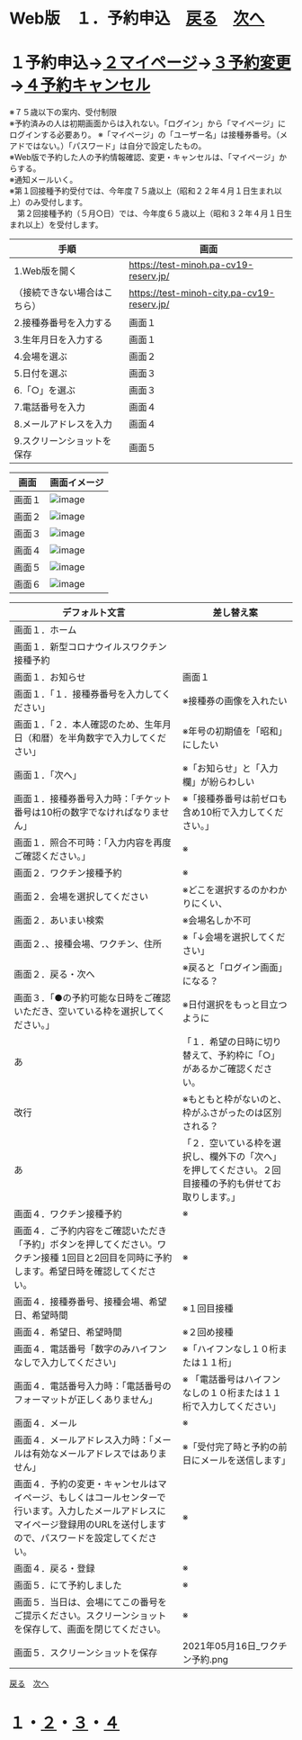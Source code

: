 # Web版　１．予約申込　[戻る](https://github.com/78tch/c19v)　[次へ](https://github.com/78tch/c19v/blob/main/Web_ver/2Web_mypage.md)
# １予約申込→[２マイページ](https://github.com/78tch/c19v/blob/main/Web_ver/2Web_mypage.md)→[３予約変更](https://github.com/78tch/c19v/blob/main/Web_ver/3Web_henkou.md)→[４予約キャンセル](https://github.com/78tch/c19v/blob/main/Web_ver/4Web_cancel.md)  

※７５歳以下の案内、受付制限  
※予約済みの人は初期画面からは入れない。「ログイン」から「マイページ」にログインする必要あり。
※「マイページ」の「ユーザー名」は接種券番号。（メアドではない。）「パスワード」は自分で設定したもの。  
※Web版で予約した人の予約情報確認、変更・キャンセルは、「マイページ」からする。  
※通知メールいく。  
※第１回接種予約受付では、今年度７５歳以上（昭和２２年４月１日生まれ以上）のみ受付します。  
　第２回接種予約（５月○日）では、今年度６５歳以上（昭和３２年４月１日生まれ以上）を受付します。

 手順 | 画面  
----|----
 1.Web版を開く | https://test-minoh.pa-cv19-reserv.jp/  
 （接続できない場合はこちら） | https://test-minoh-city.pa-cv19-reserv.jp/  
 2.接種券番号を入力する | 画面１  
 3.生年月日を入力する | 画面１  
 4.会場を選ぶ | 画面２  
 5.日付を選ぶ | 画面３  
 6.「○」を選ぶ | 画面３ 
 7.電話番号を入力 | 画面４ 
 8.メールアドレスを入力 | 画面４
 9.スクリーンショットを保存 | 画面５  

 画面 | 画面イメージ  
----|----
 画面１ | <img src="Web_images/Web1_1.png" alt="image">  
 画面２ | <img src="Web_images/Web1_2.png" alt="image">  
 画面３ | <img src="Web_images/Web1_3.png" alt="image">  
 画面４ | <img src="Web_images/Web1_4.png" alt="image">  
 画面５ | <img src="Web_images/Web1_5.png" alt="image">  
 画面６ | <img src="Web_images/Web1_6.png" alt="image">  

 デフォルト文言 | 差し替え案  
----|----
 画面１．ホーム |   
 画面１．新型コロナウイルスワクチン接種予約 |  
 画面１．お知らせ | 画面１  
 画面１．「１．接種券番号を入力してください」 | ※接種券の画像を入れたい  
 画面１．「２．本人確認のため、生年月日（和暦）を半角数字で入力してください」  | ※年号の初期値を「昭和」にしたい  
 画面１．「次へ」 | ※「お知らせ」と「入力欄」が紛らわしい  
 画面１．接種券番号入力時：「チケット番号は10桁の数字でなければなりません」 | ※「接種券番号は前ゼロも含め10桁で入力してください。」  
 画面１．照合不可時：「入力内容を再度ご確認ください。」 | ※  
 画面２．ワクチン接種予約 | ※  
 画面２．会場を選択してください | ※どこを選択するのかわかりにくい、  
 画面２．あいまい検索 | ※会場名しか不可  
 画面２．、接種会場、ワクチン、住所 | ※「↓会場を選択してください」  
 画面２．戻る・次へ | ※戻ると「ログイン画面」になる？  
 画面３．「●の予約可能な日時をご確認いただき、空いている枠を選択してください。」 | ※日付選択をもっと目立つように  
 あ | 「１．希望の日時に切り替えて、予約枠に「○」があるかご確認ください。  
 改行 | ※もともと枠がないのと、枠がふさがったのは区別される？ 
 あ | 「２．空いている枠を選択し、欄外下の「次へ」を押してください。２回目接種の予約も併せてお取りします。」  
 画面４．ワクチン接種予約 | ※  
 画面４．ご予約内容をご確認いただき「予約」ボタンを押してください。ワクチン接種 1回目と2回目を同時に予約します。希望日時を確認してください。 | ※  
 画面４．接種券番号、接種会場、希望日、希望時間 | ※１回目接種  
 画面４．希望日、希望時間 | ※２回め接種  
 画面４．電話番号「数字のみハイフンなしで入力してください」 | ※「ハイフンなし１０桁または１１桁」  
 画面４．電話番号入力時：「電話番号のフォーマットが正しくありません」 | ※  「電話番号はハイフンなしの１０桁または１１桁で入力してください」
 画面４．メール | ※  
 画面４．メールアドレス入力時：「メールは有効なメールアドレスではありません」 | ※「受付完了時と予約の前日にメールを送信します」  
 画面４．予約の変更・キャンセルはマイページ、もしくはコールセンターで行います。入力したメールアドレスにマイページ登録用のURLを送付しますので、パスワードを設定してください。 | ※  
 画面４．戻る・登録 | ※  
 画面５．にて予約しました | ※  
 画面５．当日は、会場にてこの番号をご提示ください。スクリーンショットを保存して、画面を閉じてください。 | ※  
 画面５．スクリーンショットを保存 | 2021年05月16日_ワクチン予約.png  


[戻る](https://github.com/78tch/c19v)　[次へ](https://github.com/78tch/c19v/blob/main/Web_ver/2Web_mypage.md)
# １・[２](https://github.com/78tch/c19v/blob/main/Web_ver/2Web_mypage.md)・[３](https://github.com/78tch/c19v/blob/main/Web_ver/3Web_henkou.md)・[４](https://github.com/78tch/c19v/blob/main/Web_ver/4Web_cancel.md)  